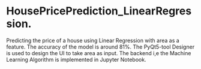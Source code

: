 # HousePricePrediction_LinearRegression.
Predicting the price of a house using Linear Regression with area as a feature. The accuracy of the model is around 81%.
The PyQt5-tool Designer is used to design the UI to take area as input.
The backend i,e the Machine Learning Algorithm is implemented in Jupyter Notebook.
